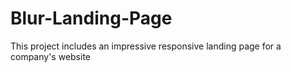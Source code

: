 # Blur-Landing-Page
This project includes an impressive responsive landing page for a company's website
